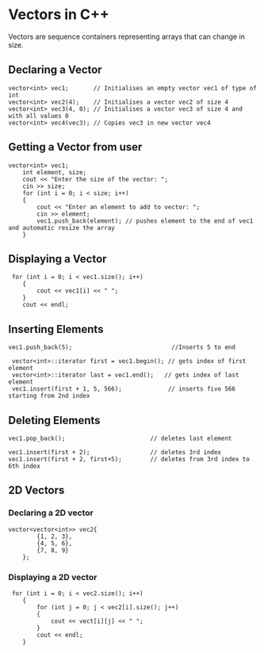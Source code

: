 # Vectors in C++

Vectors are sequence containers representing arrays that can change in size.

## Declaring a Vector

```
vector<int> vec1;       // Initialises an empty vector vec1 of type of int
vector<int> vec2(4);    // Initialises a vector vec2 of size 4
vector<int> vec3(4, 0); // Initialises a vector vec3 of size 4 and with all values 0
vector<int> vec4(vec3); // Copies vec3 in new vector vec4
```

## Getting a Vector from user

```
vector<int> vec1;
    int element, size;
    cout << "Enter the size of the vector: ";
    cin >> size;
    for (int i = 0; i < size; i++)
    {
        cout << "Enter an element to add to vector: ";
        cin >> element;
        vec1.push_back(element); // pushes element to the end of vec1 and automatic resize the array
    }
```

## Displaying a Vector

```
 for (int i = 0; i < vec1.size(); i++)
    {
        cout << vec1[i] << " ";
    }
    cout << endl;
```

## Inserting Elements

```
vec1.push_back(5);                            //Inserts 5 to end

 vector<int>::iterator first = vec1.begin(); // gets index of first element
 vector<int>::iterator last = vec1.end();   // gets index of last element
 vec1.insert(first + 1, 5, 566);             // inserts five 566 starting from 2nd index
```

## Deleting Elements

```
vec1.pop_back();                        // deletes last element

vec1.insert(first + 2);                 // deletes 3rd index
vec1.insert(first + 2, first+5);        // deletes from 3rd index to 6th index
```

## 2D Vectors

### Declaring a 2D vector

```
vector<vector<int>> vec2{
        {1, 2, 3},
        {4, 5, 6},
        {7, 8, 9}
    };
```

### Displaying a 2D vector

```
 for (int i = 0; i < vec2.size(); i++)
    {
        for (int j = 0; j < vec2[i].size(); j++)
        {
            cout << vect[i][j] << " ";
        }
        cout << endl;
    }
```
